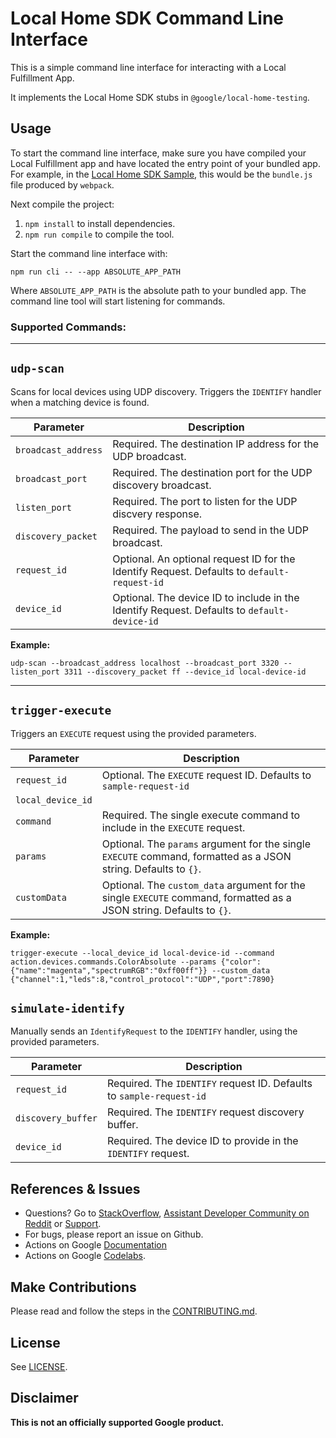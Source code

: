 # Local Home SDK Command Line Interface

This is a simple command line interface for interacting with a Local Fulfillment App.

It implements the Local Home SDK stubs in `@google/local-home-testing`.

## Usage

To start the command line interface, make sure you have compiled your Local Fulfillment app and have located the entry point of your bundled app. For example, in the [Local Home SDK Sample](https://github.com/actions-on-google/smart-home-local), this would be the `bundle.js` file produced by `webpack`.

Next compile the project:

1. `npm install` to install dependencies.
2. `npm run compile` to compile the tool.

Start the command line interface with:

`npm run cli -- --app ABSOLUTE_APP_PATH`

Where `ABSOLUTE_APP_PATH` is the absolute path to your bundled app. The command line tool will start listening for commands.

### Supported Commands:

---

## **`udp-scan`**

Scans for local devices using UDP discovery. Triggers the `IDENTIFY` handler when a matching device is found.

| Parameter           | Description                                                                                 |
| ------------------- | ------------------------------------------------------------------------------------------- |
| `broadcast_address` | Required. The destination IP address for the UDP broadcast.                                 |
| `broadcast_port`    | Required. The destination port for the UDP discovery broadcast.                             |
| `listen_port`       | Required. The port to listen for the UDP discvery response.                                 |
| `discovery_packet`  | Required. The payload to send in the UDP broadcast.                                         |
| `request_id`        | Optional. An optional request ID for the Identify Request. Defaults to `default-request-id` |
| `device_id`         | Optional. The device ID to include in the Identify Request. Defaults to `default-device-id` |

**Example:**

`udp-scan --broadcast_address localhost --broadcast_port 3320 --listen_port 3311 --discovery_packet ff --device_id local-device-id`

---

## **`trigger-execute`**

Triggers an `EXECUTE` request using the provided parameters.

| Parameter         | Description                                                                                                          |
| ----------------- | -------------------------------------------------------------------------------------------------------------------- |
| `request_id`      | Optional. The `EXECUTE` request ID. Defaults to `sample-request-id`                                                  |
| `local_device_id` |                                                                                                                      |
| `command`         | Required. The single execute command to include in the `EXECUTE` request.                                            |
| `params`          | Optional. The `params` argument for the single `EXECUTE` command, formatted as a JSON string. Defaults to `{}`.      |
| `customData`      | Optional. The `custom_data` argument for the single `EXECUTE` command, formatted as a JSON string. Defaults to `{}`. |

**Example:**

`trigger-execute --local_device_id local-device-id --command action.devices.commands.ColorAbsolute --params {"color":{"name":"magenta","spectrumRGB":"0xff00ff"}} --custom_data {"channel":1,"leds":8,"control_protocol":"UDP","port":7890}`

## **`simulate-identify`**

Manually sends an `IdentifyRequest` to the `IDENTIFY` handler, using the provided parameters.

| Parameter          | Description                                                          |
| ------------------ | -------------------------------------------------------------------- |
| `request_id`       | Required. The `IDENTIFY` request ID. Defaults to `sample-request-id` |
| `discovery_buffer` | Required. The `IDENTIFY` request discovery buffer.                   |
| `device_id`        | Required. The device ID to provide in the `IDENTIFY` request.        |

## References & Issues

- Questions? Go to [StackOverflow](https://stackoverflow.com/questions/tagged/actions-on-google), [Assistant Developer Community on Reddit](https://www.reddit.com/r/GoogleAssistantDev/) or [Support](https://developers.google.com/assistant/support).
- For bugs, please report an issue on Github.
- Actions on Google [Documentation](https://developers.google.com/assistant)
- Actions on Google [Codelabs](https://codelabs.developers.google.com/?cat=Assistant).

## Make Contributions

Please read and follow the steps in the [CONTRIBUTING.md](CONTRIBUTING.md).

## License

See [LICENSE](LICENSE).

## Disclaimer

**This is not an officially supported Google product.**
